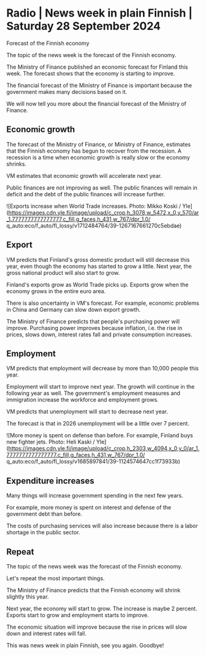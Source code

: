 # Radio \| News week in plain Finnish \| Saturday 28 September 2024

Forecast of the Finnish economy

The topic of the news week is the forecast of the Finnish economy.

The Ministry of Finance published an economic forecast for Finland this week. The forecast shows that the economy is starting to improve.

The financial forecast of the Ministry of Finance is important because the government makes many decisions based on it.

We will now tell you more about the financial forecast of the Ministry of Finance.

## Economic growth

The forecast of the Ministry of Finance, or Ministry of Finance, estimates that the Finnish economy has begun to recover from the recession. A recession is a time when economic growth is really slow or the economy shrinks.

VM estimates that economic growth will accelerate next year.

Public finances are not improving as well. The public finances will remain in deficit and the debt of the public finances will increase further.

![Exports increase when World Trade increases. Photo: Mikko Koski / Yle](https://images.cdn.yle.fi/image/upload/c_crop,h_3078,w_5472,x_0,y_570/ar_1.7777777777777777,c_fill,g_faces,h_431,w_767/dpr_1.0/ q_auto:eco/f_auto/fl_lossy/v1712484764/39-1267167661270c5ebdae)

## Export

VM predicts that Finland's gross domestic product will still decrease this year, even though the economy has started to grow a little. Next year, the gross national product will also start to grow.

Finland's exports grow as World Trade picks up. Exports grow when the economy grows in the entire euro area.

There is also uncertainty in VM's forecast. For example, economic problems in China and Germany can slow down export growth.

The Ministry of Finance predicts that people's purchasing power will improve. Purchasing power improves because inflation, i.e. the rise in prices, slows down, interest rates fall and private consumption increases.

## Employment

VM predicts that employment will decrease by more than 10,000 people this year.

Employment will start to improve next year. The growth will continue in the following year as well. The government's employment measures and immigration increase the workforce and employment grows.

VM predicts that unemployment will start to decrease next year.

The forecast is that in 2026 unemployment will be a little over 7 percent.

![More money is spent on defense than before. For example, Finland buys new fighter jets. Photo: Heli Kaski / Yle](https://images.cdn.yle.fi/image/upload/c_crop,h_2303,w_4094,x_0,y_0/ar_1.7777777777777777,c_fill,g_faces,h_431,w_767/dpr_1.0/ q_auto:eco/f_auto/fl_lossy/v1685897841/39-1124574647cc1f73933b)

## Expenditure increases

Many things will increase government spending in the next few years.

For example, more money is spent on interest and defense of the government debt than before.

The costs of purchasing services will also increase because there is a labor shortage in the public sector.

## Repeat

The topic of the news week was the forecast of the Finnish economy.

Let's repeat the most important things.

The Ministry of Finance predicts that the Finnish economy will shrink slightly this year.

Next year, the economy will start to grow. The increase is maybe 2 percent. Exports start to grow and employment starts to improve.

The economic situation will improve because the rise in prices will slow down and interest rates will fall.

This was news week in plain Finnish, see you again. Goodbye!

